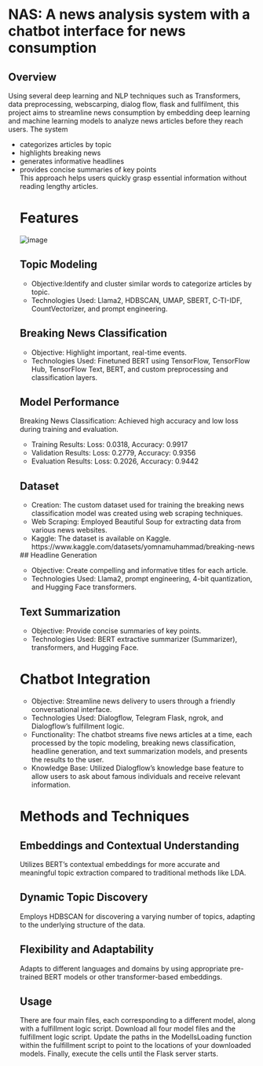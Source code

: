 # NAS: A news analysis system with a chatbot interface for news consumption
## Overview
Using several deep learning and NLP techniques such as Transformers, data preprocessing, webscarping, dialog flow, flask and fullfilment, this project aims to streamline news consumption by embedding deep learning and machine learning models to analyze news articles before they reach users. 
The system
<ul>
  <li> categorizes articles by topic </li> 
  <li> highlights breaking news </li>
  <li> generates informative headlines </li>
  <li> provides concise summaries of key points </li> 
  This approach helps users quickly grasp essential information without reading lengthy articles.

# Features
![image](https://github.com/user-attachments/assets/34ff8264-fcc5-44c3-8ac0-323d5683ba6f)

## Topic Modeling
<ul>
  <li>Objective:Identify and cluster similar words to categorize articles by topic.</li>
  <li>Technologies Used: Llama2, HDBSCAN, UMAP, SBERT, C-TI-IDF, CountVectorizer, and prompt engineering.</li>
</ul>

## Breaking News Classification
<ul>
  <li>Objective: Highlight important, real-time events.</li>
  <li>Technologies Used: Finetuned BERT using TensorFlow, TensorFlow Hub, TensorFlow Text, BERT, and custom preprocessing and classification layers.</li>
</ul>

## Model Performance
Breaking News Classification: Achieved high accuracy and low loss during training and evaluation.
<ul>
  <li> Training Results: Loss: 0.0318, Accuracy: 0.9917</li>
  <li>Validation Results: Loss: 0.2779, Accuracy: 0.9356</li>
  <li>Evaluation Results: Loss: 0.2026, Accuracy: 0.9442</li>
</ul>

## Dataset
<ul>
  <li>Creation: The custom dataset used for training the breaking news classification model was created using web scraping techniques.</li>
  <li>Web Scraping: Employed Beautiful Soup for extracting data from various news websites.</li>
  <li>Kaggle: The dataset is available on Kaggle. https://www.kaggle.com/datasets/yomnamuhammad/breaking-news</li>
</ul>
## Headline Generation
<ul>
  <li> Objective: Create compelling and informative titles for each article.</li>
  <li>Technologies Used: Llama2, prompt engineering, 4-bit quantization, and Hugging Face transformers.
</li>
</ul>

## Text Summarization
<ul>
  <li>Objective: Provide concise summaries of key points.</li>
  <li>Technologies Used: BERT extractive summarizer (Summarizer), transformers, and Hugging Face.</li>
</ul>

# Chatbot Integration
<ul>
  <li>Objective: Streamline news delivery to users through a friendly conversational interface.</li>
  <li>Technologies Used: Dialogflow, Telegram Flask, ngrok, and Dialogflow’s fulfillment logic.</li>
  <li>Functionality: The chatbot streams five news articles at a time, each processed by the topic modeling, breaking news classification, headline generation, and text summarization models, and presents the        results to the user.</li>
  <li>Knowledge Base: Utilized Dialogflow’s knowledge base feature to allow users to ask about famous individuals and receive relevant information.</li>
</ul>

# Methods and Techniques
## Embeddings and Contextual Understanding
Utilizes BERT’s contextual embeddings for more accurate and meaningful topic extraction compared to traditional methods like LDA.
## Dynamic Topic Discovery
Employs HDBSCAN for discovering a varying number of topics, adapting to the underlying structure of the data.
## Flexibility and Adaptability
Adapts to different languages and domains by using appropriate pre-trained BERT models or other transformer-based embeddings.
## Usage
There are four main files, each corresponding to a different model, along with a fulfillment logic script. Download all four model files and the fulfillment logic script. Update the paths in the ModelIsLoading function within the fulfillment script to point to the locations of your downloaded models. Finally, execute the cells until the Flask server starts.
